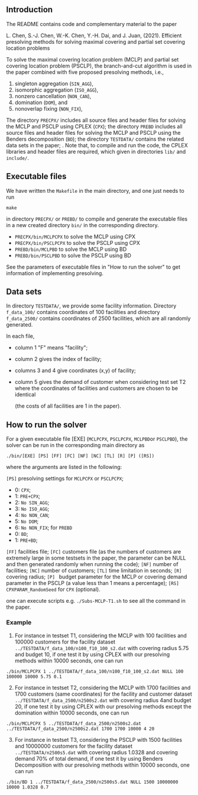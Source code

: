 ## Introduction
The README contains code and complementary material to the paper

L. Chen, S.-J. Chen, W.-K. Chen, Y.-H. Dai, and J. Juan, (2021). 
Efficient presolving methods for solving maximal covering and partial set covering location problems

To solve the maximal covering location problem (MCLP) and partial set covering location problem (PSCLP), the branch-and-cut 
algorithm is used in the paper combined with five proposed presolving methods, i.e., 

1. singleton aggregation (`SIN_AGG`), 
2. isomorphic aggregation (`ISO_AGG`),
3. nonzero cancellation (`NON_CAN`),
4. domination (`DOM`), and
5. nonoverlap fixing (`NON_FIX`), 


The directory `PRECPX/` includes all source files and header files for solving the MCLP and PSCLP using CPLEX (`CPX`);
the directory `PREBD` includes all source files and header files for solving the MCLP and PSCLP using the Benders decomposition (`BD`);
the directory `TESTDATA/` contains the related data sets in the paper; . 
Note that, to compile and run the code, the CPLEX libraries and header files are required, which given in directories  `lib/` and `include/`.

## Executable files
We have written the `Makefile` in the main directory, and one just needs to run 

```
make
```

 in directory `PRECPX/` or `PREBD/` to compile and generate the executable files in a new created directory `bin/` in the corresponding directory. 

- `PRECPX/bin/MCLPCPX`   to solve the MCLP using CPX
- `PRECPX/bin/PSCLPCPX`  to solve the PSCLP using CPX
- `PREBD/bin/MCLPBD`     to solve the MCLP using BD
- `PREBD/bin/PSCLPBD`    to solve the PSCLP using BD

See the parameters of executable files in "How to run the solver" to get information of implementing presolving.

## Data sets
In directory `TESTDATA/`, we provide some facility information.
Directory `f_data_100/` contains coordinates of 100 facilities and directory `f_data_2500/` contains coordinates of 2500 facilities, which are all randomly generated.

In each file, 

- column 1 "F" means "facility"; 

- column 2 gives the index of facility; 

- columns 3 and 4 give coordinates (x,y) of facility;

- column 5 gives the demand of customer when considering test set T2 where the coordinates of facilities and customers are chosen to be identical

   (the costs of all facilities are 1 in the paper).

## How to run the solver
For a given executable file [EXE] (`MCLPCPX`, `PSCLPCPX`, `MCLPBD`or `PSCLPBD`), the solver can be run in the corresponding main directory as

  ```
  ./bin/[EXE] [PS] [FF] [FC] [NF] [NC] [TL] [R] [P] ([RS])
  ```

where the arguments are listed in the following:

`[PS]` presolving settings for `MCLPCPX` or `PSCLPCPX`; 
- 0: `CPX`; 
- 1: `PRE+CPX`;
- 2: `No SIN_AGG`;
- 3: `No ISO_AGG`;
- 4: `No NON_CAN`;
- 5: `No DOM`;
- 6: `No NON_FIX`;
  for `PREBD`
- 0: `BD`;
- 1: `PRE+BD`;

`[FF]` facilities file; 
`[FC]` customers file (as the numbers of customers are extremely large in some testsets in the paper, the parameter can be NULL and then generated randomly when running the code);
`[NF]` number of facilities;
`[NC]` number of customers;
`[TL]` time limitation in seconds;
`[R]`  covering radius;
`[P] ` budget parameter for the MCLP or covering demand parameter in the PSCLP
     (a value less than 1 means a percentage);
`[RS]` `CPXPARAM_RandomSeed` for `CPX` (optional).

one can execute scripts e.g. `./Subs-MCLP-T1.sh` to see all the command in the paper.

### Example

1. For instance in testset T1, considering the MCLP with 100 facilities and 100000 customers for the facility dataset `../TESTDATA/f_data_100/n100_f10_100_s2.dat` with covering radius 5.75 and budget 10, if one test it by using CPLEX with our presolving methods within 10000 seconds, one can run 

 ```
 ./bin/MCLPCPX 1 ../TESTDATA/f_data_100/n100_f10_100_s2.dat NULL 100 100000 10000 5.75 0.1
 ```

2. For instance in testset T2, considering the MCLP with 1700 facilities and 1700 customers (same coordinates) for the facility and customer dataset `../TESTDATA/f_data_2500/n2500s2.dat` with covering radius 4and budget 20, if one test it by using CPLEX with our presolving methods except the domination within 10000 seconds, one can run 

 ```
./bin/MCLPCPX 5 ../TESTDATA/f_data_2500/n2500s2.dat ../TESTDATA/f_data_2500/n2500s2.dat 1700 1700 10000 4 20
 ```

3. For instance in testset T3, considering the PSCLP with 1500 facilities and 10000000 customers for the facility dataset `../TESTDATA/n2500s5.dat` with covering radius 1.0328 and covering demand 70% of total demand, if one test it by using Benders Decomposition with our presolving methods within 10000 seconds, one can run 

  ```
  ./bin/BD 1 ../TESTDATA/f_data_2500/n2500s5.dat NULL 1500 10000000 10000 1.0328 0.7
  ```

